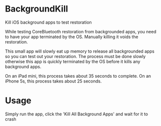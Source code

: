 BackgroundKill
==============

Kill iOS background apps to test restoration

While testing CoreBluetooth restoration from backgrounded apps, you need to have your app terminated by the OS.
Manually killing it voids the restoration.

This small app will slowly eat up memory to release all backgrounded apps so you can test out your restoration.
The process must be done slowly otherwise this app is quickly terminated by the OS before it kills any background apps.

On an iPad mini, this process takes about 35 seconds to complete.
On an iPhone 5s, this process takes about 25 seconds.

Usage
==============

Simply run the app, click the 'Kill All Background Apps' and wait for it to crash
